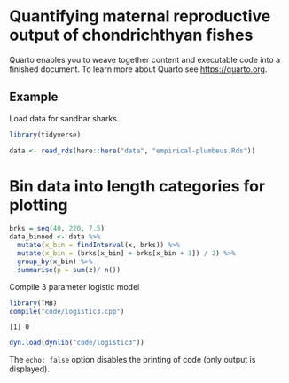# Quantifying maternal reproductive output of chondrichthyan fishes


Quarto enables you to weave together content and executable code into a
finished document. To learn more about Quarto see <https://quarto.org>.

## Example

Load data for sandbar sharks.

``` r
library(tidyverse)

data <- read_rds(here::here("data", "empirical-plumbeus.Rds"))
```

# Bin data into length categories for plotting

``` r
brks = seq(40, 220, 7.5)
data_binned <- data %>%
  mutate(x_bin = findInterval(x, brks)) %>% 
  mutate(x_bin = (brks[x_bin] + brks[x_bin + 1]) / 2) %>% 
  group_by(x_bin) %>%
  summarise(p = sum(z)/ n())
```

Compile 3 parameter logistic model

``` r
library(TMB)
compile("code/logistic3.cpp")
```

    [1] 0

``` r
dyn.load(dynlib("code/logistic3"))
```

The `echo: false` option disables the printing of code (only output is
displayed).
